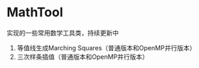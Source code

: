 MathTool
========

实现的一些常用数学工具类，持续更新中

1. 等值线生成Marching Squares（普通版本和OpenMP并行版本）
2. 三次样条插值（普通版本和OpenMP并行版本）
